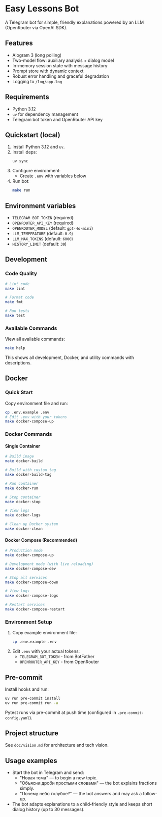 # Easy Lessons Bot

A Telegram bot for simple, friendly explanations powered by an LLM (OpenRouter via OpenAI SDK).

## Features
- Aiogram 3 (long polling)
- Two-model flow: auxiliary analysis + dialog model
- In-memory session state with message history
- Prompt store with dynamic context
- Robust error handling and graceful degradation
- Logging to `/log/app.log`

## Requirements
- Python 3.12
- `uv` for dependency management
- Telegram bot token and OpenRouter API key

## Quickstart (local)
1. Install Python 3.12 and `uv`.
2. Install deps:
   ```bash
   uv sync
   ```
3. Configure environment:
   - Create `.env` with variables below
4. Run bot:
   ```bash
   make run
   ```

## Environment variables
- `TELEGRAM_BOT_TOKEN` (required)
- `OPENROUTER_API_KEY` (required)
- `OPENROUTER_MODEL` (default: `gpt-4o-mini`)
- `LLM_TEMPERATURE` (default: `0.9`)
- `LLM_MAX_TOKENS` (default: `6000`)
- `HISTORY_LIMIT` (default: `30`)

## Development

### Code Quality
```bash
# Lint code
make lint

# Format code
make fmt

# Run tests
make test
```

### Available Commands
View all available commands:
```bash
make help
```

This shows all development, Docker, and utility commands with descriptions.

## Docker

### Quick Start
Copy environment file and run:
```bash
cp .env.example .env
# Edit .env with your tokens
make docker-compose-up
```

### Docker Commands

#### Single Container
```bash
# Build image
make docker-build

# Build with custom tag
make docker-build-tag

# Run container
make docker-run

# Stop container
make docker-stop

# View logs
make docker-logs

# Clean up Docker system
make docker-clean
```

#### Docker Compose (Recommended)
```bash
# Production mode
make docker-compose-up

# Development mode (with live reloading)
make docker-compose-dev

# Stop all services
make docker-compose-down

# View logs
make docker-compose-logs

# Restart services
make docker-compose-restart
```

### Environment Setup
1. Copy example environment file:
   ```bash
   cp .env.example .env
   ```
2. Edit `.env` with your actual tokens:
   - `TELEGRAM_BOT_TOKEN` - from BotFather
   - `OPENROUTER_API_KEY` - from OpenRouter

## Pre-commit
Install hooks and run:
```bash
uv run pre-commit install
uv run pre-commit run -a
```
Pytest runs via pre-commit at push time (configured in `.pre-commit-config.yaml`).

## Project structure
See `doc/vision.md` for architecture and tech vision.

## Usage examples
- Start the bot in Telegram and send:
  - "Новая тема" — to begin a new topic.
  - "Объясни дроби простыми словами" — the bot explains fractions simply.
  - "Почему небо голубое?" — the bot answers and may ask a follow-up.
- The bot adapts explanations to a child-friendly style and keeps short dialog history (up to 30 messages).
